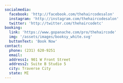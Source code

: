 ```yaml
---
socialmedia:
  facebook: 'http://facebook.com/thehaircodesalon'
  instagram: 'http://instagram.com/thehaircodesalon'
  twitter: 'http://twitter.com/thehaircodetc'
booking:
  link: 'https://www.gopanache.com/pro/thehaircode'
  img: '/assets/images/booksy_white.svg'
  buttonText: 'Book Now'
contact:
  phone: (231) 620-9251
  email: 
  address1: 901 W Front Street
  address2: Suite B Studio 5
  city: Traverse City
  state: MI
---
```


